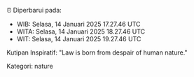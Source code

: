 ⏰ Diperbarui pada:
- WIB: Selasa, 14 Januari 2025 17.27.46 UTC
- WITA: Selasa, 14 Januari 2025 18.27.46 UTC
- WIT: Selasa, 14 Januari 2025 19.27.46 UTC

Kutipan Inspiratif:
"Law is born from despair of human nature."


Kategori: nature

